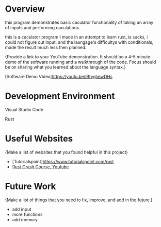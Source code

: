# Overview

this program demonstrates basic caculator functionality of taking an array of inputs and performing caculations

this is a caculator program I made in an attempt to learn rust, is sucks, I could not figure out input, and the laungage's difficultys with conditionals, made the result much less then planned.

{Provide a link to your YouTube demonstration.  It should be a 4-5 minute demo of the software running and a walkthrough of the code.  Focus should be on sharing what you learned about the language syntax.}

[Software Demo Video]https://youtu.be/lBtygImwDHs

# Development Environment

Visual Studio Code

Rust 

# Useful Websites

{Make a list of websites that you found helpful in this project}
* [Tutorialspoint]https://www.tutorialspoint.com/rust
* [Rust Crash Course, Youtube](https://www.youtube.com/watch?v=zF34dRivLOw)

# Future Work

{Make a list of things that you need to fix, improve, and add in the future.}
* add input
* more functions
* add memory